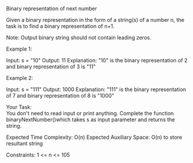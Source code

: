 Binary representation of next number

Given a binary representation in the form of a string(s) of a number n, the task is to find a binary representation of n+1.

Note: Output binary string should not contain leading zeros.

Example 1:

Input: s = "10"
Output: 11
Explanation: "10" is the binary representation of 2 and binary representation of 3 is "11"


Example 2:

Input: s = "111"
Output: 1000
Explanation: "111" is the binary representation of 7 and binary representation of 8 is "1000"


Your Task:  
You don't need to read input or print anything. Complete the function binaryNextNumber()which takes s as input parameter and returns the string.

Expected Time Complexity: O(n)
Expected Auxiliary Space: O(n) to store resultant string  

Constraints:
1 <= n <= 105